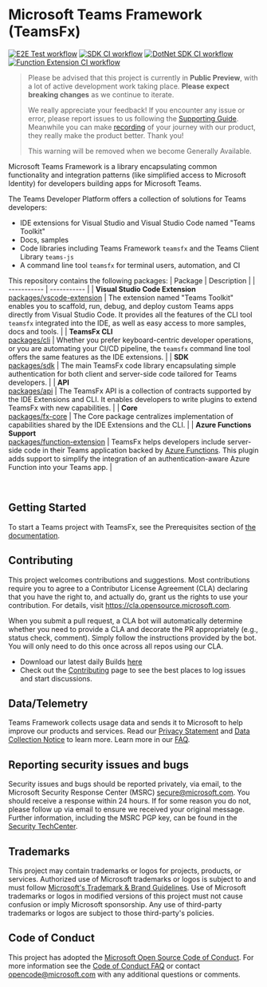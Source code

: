 # Microsoft Teams Framework (TeamsFx)
[![E2E Test workflow](https://github.com/OfficeDev/TeamsFx/actions/workflows/e2e-test.yml/badge.svg)](https://github.com/OfficeDev/TeamsFx/actions/workflows/e2e-test.yml)
[![SDK CI workflow](https://github.com/OfficeDev/TeamsFx/actions/workflows/sdk-ci.yml/badge.svg)](https://github.com/OfficeDev/TeamsFx/actions/workflows/sdk-ci.yml)
[![DotNet SDK CI workflow](https://github.com/OfficeDev/TeamsFx/actions/workflows/dotnetsdk-ci.yml/badge.svg)](https://github.com/OfficeDev/TeamsFx/actions/workflows/dotnetsdk-ci.yml)
[![Function Extension CI workflow](https://github.com/OfficeDev/TeamsFx/actions/workflows/FunctionExtensionCI.yml/badge.svg)](https://github.com/OfficeDev/TeamsFx/actions/workflows/FunctionExtensionCI.yml)

> Please be advised that this project is currently in **Public Preview**, with a lot of active development work taking place. **Please expect breaking changes** as we continue to iterate.
> 
>   We really appreciate your feedback! If you encounter any issue or error, please report issues to us following the [Supporting Guide](SUPPORT.md). Meanwhile you can make [recording](https://aka.ms/teamsfx-record) of your journey with our product, they really make the product better. Thank you!
>  
> This warning will be removed when we become Generally Available.

Microsoft Teams Framework is a library encapsulating common functionality and integration patterns (like simplified access to Microsoft Identity) for developers building apps for Microsoft Teams.

The Teams Developer Platform offers a collection of solutions for Teams developers:
- IDE extensions for Visual Studio and Visual Studio Code named "Teams Toolkit"
- Docs, samples
- Code libraries including Teams Framework `teamsfx` and the Teams Client Library `teams-js`
- A command line tool `teamsfx` for terminal users, automation, and CI

This repository contains the following packages:
| Package | Description | 
| ----------- | ----------- |
| **Visual Studio Code Extension** <br/> [packages/vscode-extension](https://github.com/OfficeDev/TeamsFx/tree/main/packages/vscode-extension) | The extension named "Teams Toolkit" enables you to scaffold, run, debug, and deploy custom Teams apps directly from Visual Studio Code. It provides all the features of the CLI tool `teamsfx` integrated into the IDE, as well as easy access to more samples, docs and tools. |
| **TeamsFx CLI** <br/> [packages/cli](https://github.com/OfficeDev/TeamsFx/tree/main/packages/cli) | Whether you prefer keyboard-centric developer operations, or you are automating your CI/CD pipeline, the `teamsfx` command line tool offers the same features as the IDE extensions.  |
| **SDK**<br/> [packages/sdk](https://github.com/OfficeDev/TeamsFx/tree/main/packages/sdk) | The main TeamsFx code library encapsulating simple authentication for both client and server-side code tailored for Teams developers. |
| **API** <br/> [packages/api](https://github.com/OfficeDev/TeamsFx/tree/main/packages/api) | The TeamsFx API is a collection of contracts supported by the IDE Extensions and CLI. It enables developers to write plugins to extend TeamsFx with new capabilities. |
| **Core** <br/> [packages/fx-core](https://github.com/OfficeDev/TeamsFx/tree/main/packages/fx-core) | The Core package centralizes implementation of capabilities shared by the IDE Extensions and the CLI. |
| **Azure Functions Support** <br/> [packages/function-extension](https://github.com/OfficeDev/TeamsFx/tree/main/packages/function-extension) | TeamsFx helps developers include server-side code in their Teams application backed by [Azure Functions](https://docs.microsoft.com/en-us/azure/azure-functions/). This plugin adds support to simplify the integration of an authentication-aware Azure Function into your Teams app. |

<br>

## Getting Started
To start a Teams project with TeamsFx, see the Prerequisites section of [the documentation](https://aka.ms/teamsfx-docs).

## Contributing

This project welcomes contributions and suggestions.  Most contributions require you to agree to a
Contributor License Agreement (CLA) declaring that you have the right to, and actually do, grant us
the rights to use your contribution. For details, visit https://cla.opensource.microsoft.com.

When you submit a pull request, a CLA bot will automatically determine whether you need to provide
a CLA and decorate the PR appropriately (e.g., status check, comment). Simply follow the instructions
provided by the bot. You will only need to do this once across all repos using our CLA.

- Download our latest daily Builds [here](https://github.com/OfficeDev/TeamsFx/releases)
- Check out the [Contributing](https://github.com/OfficeDev/TeamsFx/blob/main/CONTRIBUTING.md) page to see the best places to log issues and start discussions.

## Data/Telemetry
Teams Framework collects usage data and sends it to Microsoft to help improve our products and services. Read our [Privacy Statement](https://privacy.microsoft.com/en-us/privacystatement) and [Data Collection Notice](https://docs.opensource.microsoft.com/content/releasing/telemetry.html) to learn more. Learn more in our [FAQ](https://code.visualstudio.com/docs/supporting/faq#_how-to-disable-telemetry-reporting).

## Reporting security issues and bugs
Security issues and bugs should be reported privately, via email, to the Microsoft Security Response Center (MSRC) secure@microsoft.com. You should receive a response within 24 hours. If for some reason you do not, please follow up via email to ensure we received your original message. Further information, including the MSRC PGP key, can be found in the [Security TechCenter](https://www.microsoft.com/en-us/msrc/faqs-report-an-issue?rtc=1).

## Trademarks
This project may contain trademarks or logos for projects, products, or services. Authorized use of Microsoft 
trademarks or logos is subject to and must follow 
[Microsoft's Trademark & Brand Guidelines](https://www.microsoft.com/en-us/legal/intellectualproperty/trademarks/usage/general).
Use of Microsoft trademarks or logos in modified versions of this project must not cause confusion or imply Microsoft sponsorship.
Any use of third-party trademarks or logos are subject to those third-party's policies.

## Code of Conduct
This project has adopted the [Microsoft Open Source Code of Conduct](https://opensource.microsoft.com/codeofconduct/).
For more information see the [Code of Conduct FAQ](https://opensource.microsoft.com/codeofconduct/faq/) or
contact [opencode@microsoft.com](mailto:opencode@microsoft.com) with any additional questions or comments.
